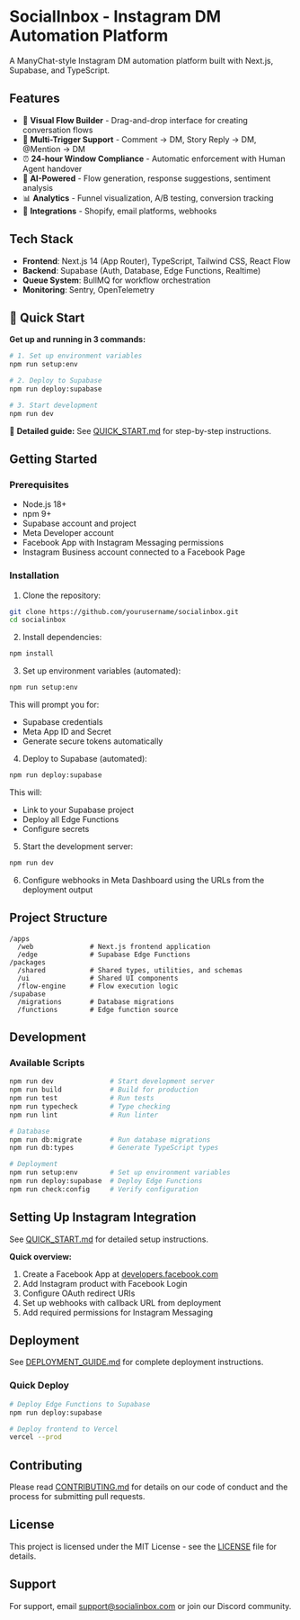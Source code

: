 # SocialInbox - Instagram DM Automation Platform

A ManyChat-style Instagram DM automation platform built with Next.js, Supabase, and TypeScript.

## Features

- 🎨 **Visual Flow Builder** - Drag-and-drop interface for creating conversation flows
- 💬 **Multi-Trigger Support** - Comment → DM, Story Reply → DM, @Mention → DM
- ⏰ **24-hour Window Compliance** - Automatic enforcement with Human Agent handover
- 🤖 **AI-Powered** - Flow generation, response suggestions, sentiment analysis
- 📊 **Analytics** - Funnel visualization, A/B testing, conversion tracking
- 🔌 **Integrations** - Shopify, email platforms, webhooks

## Tech Stack

- **Frontend**: Next.js 14 (App Router), TypeScript, Tailwind CSS, React Flow
- **Backend**: Supabase (Auth, Database, Edge Functions, Realtime)
- **Queue System**: BullMQ for workflow orchestration
- **Monitoring**: Sentry, OpenTelemetry

## 🚀 Quick Start

**Get up and running in 3 commands:**

```bash
# 1. Set up environment variables
npm run setup:env

# 2. Deploy to Supabase
npm run deploy:supabase

# 3. Start development
npm run dev
```

📖 **Detailed guide:** See [QUICK_START.md](./QUICK_START.md) for step-by-step instructions.

## Getting Started

### Prerequisites

- Node.js 18+
- npm 9+
- Supabase account and project
- Meta Developer account
- Facebook App with Instagram Messaging permissions
- Instagram Business account connected to a Facebook Page

### Installation

1. Clone the repository:
```bash
git clone https://github.com/yourusername/socialinbox.git
cd socialinbox
```

2. Install dependencies:
```bash
npm install
```

3. Set up environment variables (automated):
```bash
npm run setup:env
```

This will prompt you for:
- Supabase credentials
- Meta App ID and Secret
- Generate secure tokens automatically

4. Deploy to Supabase (automated):
```bash
npm run deploy:supabase
```

This will:
- Link to your Supabase project
- Deploy all Edge Functions
- Configure secrets

5. Start the development server:
```bash
npm run dev
```

6. Configure webhooks in Meta Dashboard using the URLs from the deployment output

## Project Structure

```
/apps
  /web              # Next.js frontend application
  /edge             # Supabase Edge Functions
/packages
  /shared           # Shared types, utilities, and schemas
  /ui               # Shared UI components
  /flow-engine      # Flow execution logic
/supabase
  /migrations       # Database migrations
  /functions        # Edge function source
```

## Development

### Available Scripts

```bash
npm run dev              # Start development server
npm run build            # Build for production
npm run test             # Run tests
npm run typecheck        # Type checking
npm run lint             # Run linter

# Database
npm run db:migrate       # Run database migrations
npm run db:types         # Generate TypeScript types

# Deployment
npm run setup:env        # Set up environment variables
npm run deploy:supabase  # Deploy Edge Functions
npm run check:config     # Verify configuration
```

## Setting Up Instagram Integration

See [QUICK_START.md](./QUICK_START.md) for detailed setup instructions.

**Quick overview:**

1. Create a Facebook App at [developers.facebook.com](https://developers.facebook.com)
2. Add Instagram product with Facebook Login
3. Configure OAuth redirect URIs
4. Set up webhooks with callback URL from deployment
5. Add required permissions for Instagram Messaging

## Deployment

See [DEPLOYMENT_GUIDE.md](./DEPLOYMENT_GUIDE.md) for complete deployment instructions.

### Quick Deploy

```bash
# Deploy Edge Functions to Supabase
npm run deploy:supabase

# Deploy frontend to Vercel
vercel --prod
```

## Contributing

Please read [CONTRIBUTING.md](CONTRIBUTING.md) for details on our code of conduct and the process for submitting pull requests.

## License

This project is licensed under the MIT License - see the [LICENSE](LICENSE) file for details.

## Support

For support, email support@socialinbox.com or join our Discord community.